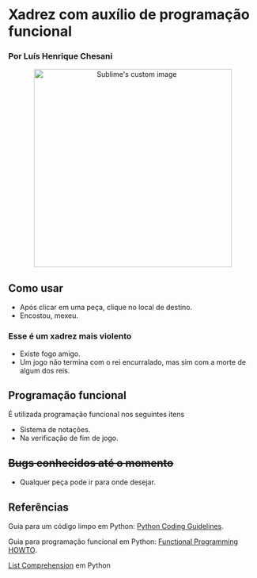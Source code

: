 # Xadrez com auxílio de programação funcional
### Por Luís Henrique Chesani


<p align="center">
  <img src="https://user-images.githubusercontent.com/92533013/176064619-da1ae0f6-3a72-46b6-9ba1-f24f983e61df.png" width='400' alt="Sublime's custom image"/>
</p>

## Como usar
- Após clicar em uma peça, clique no local de destino.
- Encostou, mexeu.
### Esse é um xadrez mais violento
- Existe fogo amigo.
- Um jogo não termina com o rei encurralado, mas sim com a morte de algum dos reis.

## Programação funcional
É utilizada programação funcional nos seguintes itens
- Sistema de notações.
- Na verificação de fim de jogo.

## ~~Bugs conhecidos até o momento~~
- Qualquer peça pode ir para onde desejar.

## Referências

Guia para um código limpo em Python: [Python Coding Guidelines](https://web.archive.org/web/20111010053227/http://jaynes.colorado.edu/PythonGuidelines.html#module_formatting).

Guia para programação funcional em Python: [Functional Programming HOWTO](https://docs.python.org/3/howto/functional.html).

[List Comprehension](https://www.geeksforgeeks.org/python-list-comprehension/) em Python
